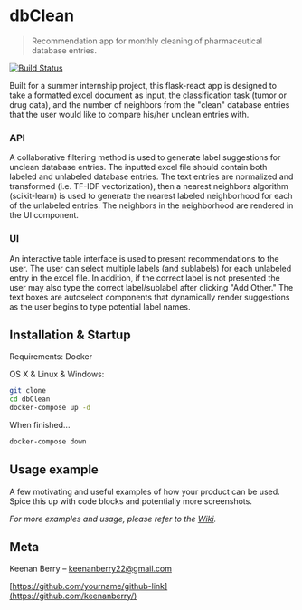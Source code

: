 # dbClean
> Recommendation app for monthly cleaning of pharmaceutical database entries.

[![Build Status][travis-image]][travis-url]

Built for a summer internship project, this flask-react app is designed to take a formatted excel document as input, the classification task (tumor or drug data), and the number of neighbors from the "clean" database entries that the user would like to compare his/her unclean entries with.

### API
A collaborative filtering method is used to generate label suggestions for unclean database entries. The inputted excel file should contain both labeled and unlabeled database entries. The text entries are normalized and transformed (i.e. TF-IDF vectorization), then a nearest neighbors algorithm (scikit-learn) is used to generate the nearest labeled neighborhood for each of the unlabeled entries. The neighbors in the neighborhood are rendered in the UI component. 

### UI
An interactive table interface is used to present recommendations to the user. The user can select multiple labels (and sublabels) for each unlabeled entry in the excel file. In addition, if the correct label is not presented the user may also type the correct label/sublabel after clicking "Add Other." The text boxes are autoselect components that dynamically render suggestions as the user begins to type potential label names.

## Installation & Startup

Requirements: Docker

OS X & Linux & Windows:

```sh
git clone
cd dbClean
docker-compose up -d
```

When finished...

```sh
docker-compose down
```

## Usage example

A few motivating and useful examples of how your product can be used. Spice this up with code blocks and potentially more screenshots.

_For more examples and usage, please refer to the [Wiki][wiki]._


## Meta

Keenan Berry – keenanberry22@gmail.com

[https://github.com/yourname/github-link](https://github.com/keenanberry/)

<!-- Markdown link & img dfn's -->
[travis-image]: https://img.shields.io/travis/dbader/node-datadog-metrics/master.svg?style=flat-square
[travis-url]: https://travis-ci.com/keenanberry/dbClean
[wiki]: https://github.com/yourname/yourproject/wiki
